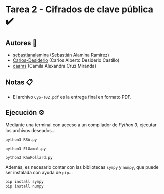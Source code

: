 # Tarea 2 - Cifrados de clave pública :heavy_check_mark:

## Autores :busts_in_silhouette:

- [sebastianalamina](https://github.com/sebastianalamina) (Sebastián Alamina Ramírez)
- [Carlos-Desiderio](https://github.com/Carlos-Desiderio) (Carlos Alberto Desiderio Castillo)
- [caams](https://github.com/caams) (Camila Alexandra Cruz Miranda)

## Notas :clipboard:

- El archivo `CyS-T02.pdf` es la entrega final en formato PDF.

## Ejecución :gear:

Mediante una terminal con acceso a un compilador de *Python 3*, ejecutar los archivos deseados...

```sh
python3 RSA.py
```

```sh
python3 ElGamal.py
```

```sh
python3 RhoPollard.py
```

Además, es necesario contar con las bibliotecas `sympy` y `numpy`, que puede ser instalada con ayuda de `pip`...

```sh
pip install sympy
pip install numpy
```
